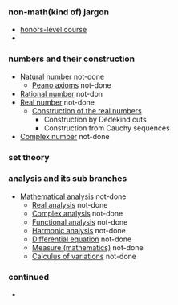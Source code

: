 ### non-math(kind of) jargon

* [honors-level course](https://en.wikipedia.org/wiki/Honors_student)
* 

### numbers and their construction

* [Natural number](https://en.wikipedia.org/wiki/Natural_number) not-done
  * [Peano axioms](https://en.wikipedia.org/wiki/Peano_axioms) not-done
* [Rational number](https://en.wikipedia.org/wiki/Rational_number) not-don
* [Real number](https://en.wikipedia.org/wiki/Real_number) not-done
  - [Construction of the real numbers](https://en.wikipedia.org/wiki/Construction_of_the_real_numbers)
    - Construction by Dedekind cuts
    - Construction from Cauchy sequences
* [Complex number](https://en.wikipedia.org/wiki/Complex_number) not-done

### set theory



### analysis and its sub branches

* [Mathematical analysis](https://en.wikipedia.org/wiki/Mathematical_analysis) not-done
  - [Real analysis](https://en.wikipedia.org/wiki/Real_analysis) not-done
  - [Complex analysis](https://en.wikipedia.org/wiki/Complex_analysis) not-done
  - [Functional analysis](https://en.wikipedia.org/wiki/Functional_analysis) not-done
  - [Harmonic analysis](https://en.wikipedia.org/wiki/Harmonic_analysis) not-done
  - [Differential equation](https://en.wikipedia.org/wiki/Differential_equation) not-done
  - [Measure (mathematics)](https://en.wikipedia.org/wiki/Measure_(mathematics)) not-done
  - [Calculus of variations](https://en.wikipedia.org/wiki/Calculus_of_variations) not-done

### continued

*
